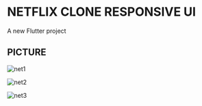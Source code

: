 # NETFLIX CLONE RESPONSIVE UI

A new Flutter project

## PICTURE


![net1](https://github.com/Juihibi/netflix_clone/assets/142254238/1b9564b5-4268-43fd-beea-38c611ac3751)


![net2](https://github.com/Juihibi/netflix_clone/assets/142254238/a92f4c4f-9f34-4cfb-8a9a-a2b772b81edc)


![net3](https://github.com/Juihibi/netflix_clone/assets/142254238/01bbd400-6819-4949-9831-ee86a4760218)


